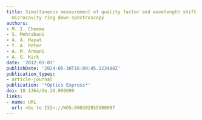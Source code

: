 ```yaml
---
title: Simultaneous measurement of quality factor and wavelength shift by phase shift
  microcavity ring down spectroscopy
authors:
- M. I. Cheema
- S. Mehrabani
- A. A. Hayat
- Y. A. Peter
- A. M. Armani
- A. G. Kirk
date: '2012-01-01'
publishDate: '2024-05-30T16:09:45.123488Z'
publication_types:
- article-journal
publication: '*Optics Express*'
doi: 10.1364/Oe.20.009090
links:
- name: URL
  url: <Go to ISI>://WOS:000302855500087
---
```

